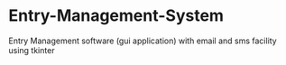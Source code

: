 # Entry-Management-System
Entry Management software (gui application) with email and sms facility using tkinter
